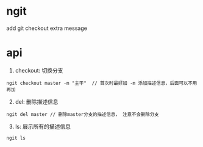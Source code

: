 # ngit
add git checkout extra message

# api
1. checkout: 切换分支
  ```
  ngit checkout master -m "主干"  // 首次时最好加 -m 添加描述信息，后面可以不用再加
  ```

2. del: 删除描述信息
  ```
  ngit del master // 删除master分支的描述信息， 注意不会删除分支
  ```

3. ls: 展示所有的描述信息
  ```
  ngit ls
  ```